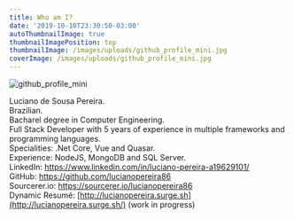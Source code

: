 ```yaml
---
title: Who am I?
date: '2019-10-10T23:30:50-03:00'
autoThumbnailImage: true
thumbnailImagePosition: top
thumbnailImage: /images/uploads/github_profile_mini.jpg
coverImage: /images/uploads/github_profile_mini.jpg
---
```

![github_profile_mini](/images/uploads/github_profile_mini.jpg)  
Luciano de Sousa Pereira.\
Brazilian.\
Bacharel degree in Computer Engineering.\
Full Stack Developer with 5 years of experience in multiple frameworks and programming languages.\
Specialities: .Net Core, Vue and Quasar.\
Experience: NodeJS, MongoDB and SQL Server.  
LinkedIn: <https://www.linkedin.com/in/luciano-pereira-a19629101/>\
GitHub: <https://github.com/lucianopereira86>\
Sourcerer.io: <https://sourcerer.io/lucianopereira86>\
Dynamic Resumé: [http://lucianopereira.surge.sh](http://lucianopereira.surge.sh/) (work in progress)
